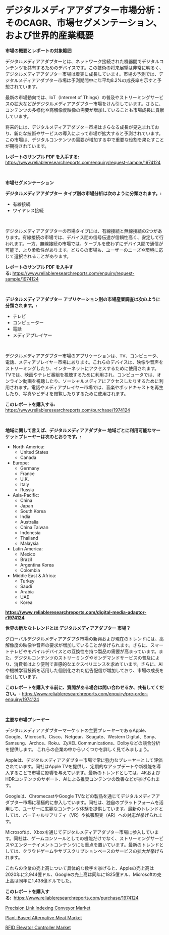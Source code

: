 <p><h1>デジタルメディアアダプター市場分析：そのCAGR、市場セグメンテーション、および世界的産業概要</h1></p><p><strong>市場の概要とレポートの対象範囲</strong></p>
<p><p>デジタルメディアアダプターとは、ネットワーク接続された機器間でデジタルコンテンツを共有するためのデバイスです。この技術の将来展望は非常に明るく、デジタルメディアアダプター市場は着実に成長しています。市場の予測では、デジタルメディアアダプター市場は予測期間中に年平均8.2%の成長率を示すと予想されています。</p><p>最新の市場動向では、IoT（Internet of Things）の普及やストリーミングサービスの拡大などがデジタルメディアアダプター市場をけん引しています。さらに、コンテンツの多様化や高解像度映像の需要が増加していることも市場成長に貢献しています。</p><p>将来的には、デジタルメディアアダプター市場はさらなる成長が見込まれており、新たな技術やサービスの導入によって市場が拡大すると予測されています。この市場は、デジタルコンテンツの需要が増加する中で重要な役割を果たすことが期待されています。</p></p>
<p><strong>レポートのサンプル PDF を入手する:</strong> <a href="https://www.reliableresearchreports.com/enquiry/request-sample/1974124">https://www.reliableresearchreports.com/enquiry/request-sample/1974124</a></p>
<p>&nbsp;</p>
<p><strong>市場セグメンテーション</strong></p>
<p><strong>デジタルメディアアダプター タイプ別の市場分析は次のように分類されます。:</strong></p>
<p><ul><li>有線接続</li><li>ワイヤレス接続</li></ul></p>
<p>&nbsp;</p>
<p><p>デジタルメディアアダプターの市場タイプには、有線接続と無線接続の2つがあります。有線接続の市場では、デバイス間の信号伝達が信頼性高く、安定して行われます。一方、無線接続の市場では、ケーブルを使わずにデバイス間で通信が可能で、より柔軟性があります。どちらの市場も、ユーザーのニーズや環境に応じて選択されることがあります。</p></p>
<p><strong>レポートのサンプル PDF を入手する:</strong>&nbsp;<a href="https://www.reliableresearchreports.com/enquiry/request-sample/1974124">https://www.reliableresearchreports.com/enquiry/request-sample/1974124</a></p>
<p>&nbsp;</p>
<p><strong> デジタルメディアアダプター アプリケーション別の市場産業調査は次のように分類されます。:</strong></p>
<p><ul><li>テレビ</li><li>コンピューター</li><li>電話</li><li>メディアプレイヤー</li></ul></p>
<p>&nbsp;</p>
<p><p>デジタルメディアアダプター市場のアプリケーションは、TV、コンピュータ、電話、メディアプレイヤー市場にあります。これらのデバイスは、映像や音声をストリーミングしたり、インターネットにアクセスするために使用されます。TVでは、映画やテレビ番組を視聴するために利用され、コンピュータでは、オンライン動画を視聴したり、ソーシャルメディアにアクセスしたりするために利用されます。電話やメディアプレイヤー市場では、音楽やポッドキャストを再生したり、写真やビデオを閲覧したりするために使用されます。</p></p>
<p><strong>このレポートを購入する:</strong>&nbsp; <a href="https://www.reliableresearchreports.com/purchase/1974124">https://www.reliableresearchreports.com/purchase/1974124</a></p>
<p>&nbsp;</p>
<p><strong>地域に関して言えば、デジタルメディアアダプター 地域ごとに利用可能なマーケットプレーヤーは次のとおりです。:</strong></p>
<p><ul>
    <li>
        North America:
        <ul>
            <li>United States</li>
            <li>Canada</li>
        </ul>
    </li>
    <li>
        Europe:
        <ul>
            <li>Germany</li>
            <li>France</li>
            <li>U.K.</li>
            <li>Italy</li>
            <li>Russia</li>
        </ul>
    </li>
    <li>
        Asia-Pacific:
        <ul>
            <li>China</li>
            <li>Japan</li>
            <li>South Korea</li>
            <li>India</li>
            <li>Australia</li>
            <li>China Taiwan</li>
            <li>Indonesia</li>
            <li>Thailand</li>
            <li>Malaysia</li>
        </ul>
    </li>
    <li>
        Latin America:
        <ul>
            <li>Mexico</li>
            <li>Brazil</li>
            <li>Argentina Korea</li>
            <li>Colombia</li>
        </ul>
    </li>
    <li>
        Middle East & Africa:
        <ul>
            <li>Turkey</li>
            <li>Saudi</li>
            <li>Arabia</li>
            <li>UAE</li>
            <li>Korea</li>
        </ul>
    </li>
    </ul></p>
<p><strong><a href="https://www.reliableresearchreports.com/digital-media-adaptor-r1974124">https://www.reliableresearchreports.com/digital-media-adaptor-r1974124</a></strong>&nbsp;</p>
<p><strong>世界の新たなトレンドとは デジタルメディアアダプター 市場？</strong></p>
<p><p>グローバルデジタルメディアアダプタ市場の新興および現在のトレンドには、高解像度の映像や音声の要求が増加していることが挙げられます。さらに、スマートテレビやモバイルデバイスとの互換性を持つ製品の需要が高まっています。また、デジタルコンテンツのストリーミングやオンデマンドサービスの普及により、消費者はより便利で直感的なエクスペリエンスを求めています。さらに、AIや機械学習技術を活用した個別化された広告配信が増加しており、市場の成長を牽引しています。</p></p>
<p><strong>このレポートを購入する前に、質問がある場合は問い合わせるか、共有してください。</strong>- <a href="https://www.reliableresearchreports.com/enquiry/pre-order-enquiry/1974124">https://www.reliableresearchreports.com/enquiry/pre-order-enquiry/1974124</a></p>
<p>&nbsp;</p>
<p><strong>主要な市場プレーヤー</strong></p>
<p><p>デジタルメディアアダプターマーケットの主要プレーヤーであるApple、Google、Microsoft、Cisco、Netgear、Seagate、Western Digital、Sony、Samsung、Archos、Roku、ZyXEL Communications、Dolbyなどの競合分析を提供します。 これらの企業の中からいくつかを詳しく見てみましょう。</p><p>Appleは、デジタルメディアアダプター市場で常に強力なプレーヤーとして評価されています。同社はApple TVを提供し、定期的なアップデートや新機能を導入することで市場に影響を与えています。最新のトレンドとしては、4KおよびHDRコンテンツのサポート、AIによる推奨コンテンツの改善などが挙げられます。</p><p>Googleは、ChromecastやGoogle TVなどの製品を通じてデジタルメディアアダプター市場に積極的に参入しています。同社は、独自のプラットフォームを活用して、ユーザーに広範なコンテンツ体験を提供しています。最新のトレンドとしては、バーチャルリアリティ（VR）や拡張現実（AR）への対応が挙げられます。</p><p>Microsoftは、Xboxを通じてデジタルメディアアダプター市場に参入しています。同社は、ゲームコンソールとしての機能だけでなく、ストリーミングサービスやエンターテイメントコンテンツにも重点を置いています。最新のトレンドとしては、クラウドゲームやサブスクリプションベースのサービスの拡大が挙げられます。</p><p>これらの企業の売上高について具体的な数字を挙げると、Appleの売上高は2020年に2,944億ドル、Googleの売上高は同年に1825億ドル、Microsoftの売上高は同年に1,438億ドルでした。</p></p>
<p><strong>このレポートを購入する:</strong>&nbsp;&nbsp;<a href="https://www.reliableresearchreports.com/purchase/1974124">https://www.reliableresearchreports.com/purchase/1974124</a></p>
<p><p><a href="https://www.linkedin.com/pulse/precision-link-indexing-conveyor-market-comprehensive-ta4jc?trackingId=ADpZlVGIvqtx5DvMAYuNjA%3D%3D">Precision Link Indexing Conveyor Market</a></p><p><a href="https://www.linkedin.com/pulse/plant-based-alternative-meat-market-furnish-information-cdi7c?trackingId=DsarGmUKDq73x9dJM%2BuM5w%3D%3D">Plant-Based Alternative Meat Market</a></p><p><a href="https://www.linkedin.com/pulse/rfid-elevator-controller-market-growth-trends-covid-19-vb58c?trackingId=PILsF3G%2FPTJVnTx3FGDPAA%3D%3D">RFID Elevator Controller Market</a></p></p>